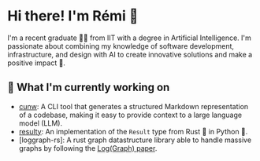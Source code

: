 # Hi there! I'm Rémi 👋

I'm a recent graduate 👨‍🎓 from IIT with a degree in Artificial Intelligence. I'm passionate about combining my knowledge of software development, infrastructure, and design with AI to create innovative solutions and make a positive impact 🌱.

## 🔭 What I'm currently working on

- [cunw](https://github.com/RemiKalbe/cunw): A CLI tool that generates a structured Markdown representation of a codebase, making it easy to provide context to a large language model (LLM).
- [resulty](https://github.com/RemiKalbe/resulty): An implementation of the `Result` type from Rust 🦀 in Python 🐍.
- [loggraph-rs]: A rust graph datastructure library able to handle massive graphs by following the [Log(Graph) paper](https://arxiv.org/abs/2010.15879).
